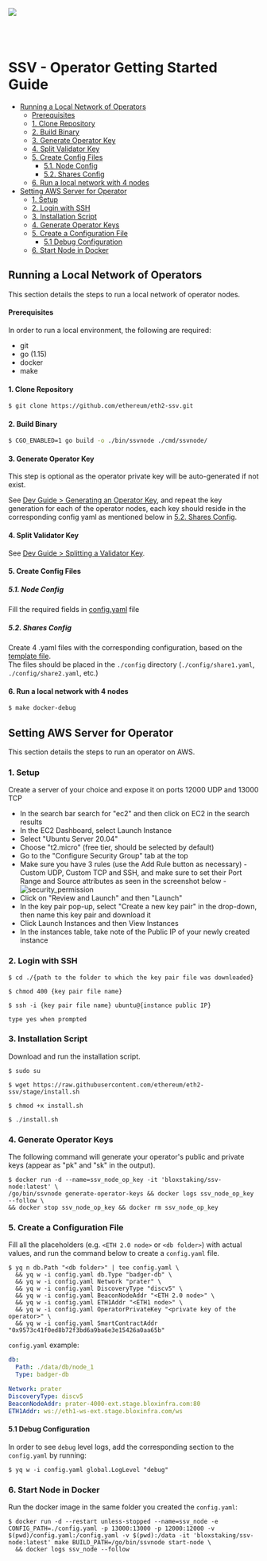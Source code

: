 [<img src="./resources/bloxstaking_header_image.png" >](https://www.bloxstaking.com/)

<br>
<br>

# SSV - Operator Getting Started Guide

* [Running a Local Network of Operators](#running-a-local-network-of-operators)
    - [Prerequisites](#prerequisites)
    - [1. Clone Repository](#1-clone-repository)
    - [2. Build Binary](#2-build-binary)
    - [3. Generate Operator Key](#3-generate-operator-key)
    - [4. Split Validator Key](#4-split-validator-key)
    - [5. Create Config Files](#5-create-config-files)
      * [5.1. Node Config](#51-node-config)
      * [5.2. Shares Config](#52-shares-config)
    - [6. Run a local network with 4 nodes](#6-run-a-local-network-with-4-nodes)
* [Setting AWS Server for Operator](#setting-aws-server-for-operator)
  + [1. Setup](#1-setup)
  + [2. Login with SSH](#2-login-with-ssh)
  + [3. Installation Script](#3-installation-script)
  + [4. Generate Operator Keys](#4-generate-operator-keys)
  + [5. Create a Configuration File](#5-create-a-configuration-file)
    - [5.1 Debug Configuration](#51-debug-configuration)
  + [6. Start Node in Docker](#6-start-node-in-docker)

## Running a Local Network of Operators

This section details the steps to run a local network of operator nodes.

#### Prerequisites

In order to run a local environment, the following are required:
* git
* go (1.15)
* docker
* make

#### 1. Clone Repository

```bash
$ git clone https://github.com/ethereum/eth2-ssv.git
```

#### 2. Build Binary

```bash
$ CGO_ENABLED=1 go build -o ./bin/ssvnode ./cmd/ssvnode/
```

#### 3. Generate Operator Key

This step is optional as the operator private key will be auto-generated if not exist.

See [Dev Guide > Generating an Operator Key](./DEV_GUIDE.md#generating-an-operator-key), and repeat the key generation for each of the operator nodes, each key should reside in the corresponding config yaml as mentioned below in [5.2. Shares Config](#52-shares-config).

#### 4. Split Validator Key

See [Dev Guide > Splitting a Validator Key](./DEV_GUIDE.md#splitting-a-validator-key).

#### 5. Create Config Files

  ##### 5.1. Node Config

  Fill the required fields in [config.yaml](../config/config.yaml) file

  ##### 5.2. Shares Config

  Create 4 .yaml files with the corresponding configuration, based on the [template file](../config/example_share.yaml). \
  The files should be placed in the `./config` directory (`./config/share1.yaml`, `./config/share2.yaml`, etc.)

#### 6. Run a local network with 4 nodes
```bash
$ make docker-debug 
```

## Setting AWS Server for Operator

This section details the steps to run an operator on AWS.

### 1. Setup

Create a server of your choice and expose it on ports 12000 UDP and 13000 TCP
- In the search bar search for "ec2" and then click on EC2 in the search results
- In the EC2 Dashboard, select Launch Instance
- Select "Ubuntu Server 20.04"
- Choose "t2.micro" (free tier, should be selected by default)
- Go to the "Configure Security Group" tab at the top
- Make sure you have 3 rules (use the Add Rule button as necessary) - Custom UDP, Custom TCP and SSH, and make sure to set their Port Range and Source attributes as seen in the screenshot below -
![security_permission](./resources/security_permission.png)
- Click on "Review and Launch" and then "Launch"
- In the key pair pop-up, select "Create a new key pair" in the drop-down, then name this key pair and download it
- Click Launch Instances and then View Instances
- In the instances table, take note of the Public IP of your newly created instance

### 2. Login with SSH

```
$ cd ./{path to the folder to which the key pair file was downloaded}

$ chmod 400 {key pair file name}

$ ssh -i {key pair file name} ubuntu@{instance public IP}

type yes when prompted
```

### 3. Installation Script

Download and run the installation script.

```
$ sudo su

$ wget https://raw.githubusercontent.com/ethereum/eth2-ssv/stage/install.sh

$ chmod +x install.sh

$ ./install.sh
```

### 4. Generate Operator Keys

The following command will generate your operator's public and private keys (appear as "pk" and "sk" in the output). 

```
$ docker run -d --name=ssv_node_op_key -it 'bloxstaking/ssv-node:latest' \
/go/bin/ssvnode generate-operator-keys && docker logs ssv_node_op_key --follow \
&& docker stop ssv_node_op_key && docker rm ssv_node_op_key
```

### 5. Create a Configuration File

Fill all the placeholders (e.g. `<ETH 2.0 node>` or `<db folder>`) with actual values,
and run the command below to create a `config.yaml` file.


```
$ yq n db.Path "<db folder>" | tee config.yaml \
  && yq w -i config.yaml db.Type "badger-db" \
  && yq w -i config.yaml Network "prater" \
  && yq w -i config.yaml DiscoveryType "discv5" \
  && yq w -i config.yaml BeaconNodeAddr "<ETH 2.0 node>" \
  && yq w -i config.yaml ETH1Addr "<ETH1 node>" \
  && yq w -i config.yaml OperatorPrivateKey "<private key of the operator>" \
  && yq w -i config.yaml SmartContractAddr "0x9573c41f0ed8b72f3bd6a9ba6e3e15426a0aa65b"
```

`config.yaml` example:

```yaml
db:
  Path: ./data/db/node_1
  Type: badger-db

Network: prater
DiscoveryType: discv5
BeaconNodeAddr: prater-4000-ext.stage.bloxinfra.com:80
ETH1Addr: ws://eth1-ws-ext.stage.bloxinfra.com/ws
```

  #### 5.1 Debug Configuration

  In order to see `debug` level logs, add the corresponding section to the `config.yaml` by running:

  ```
$ yq w -i config.yaml global.LogLevel "debug"
  ```


### 6. Start Node in Docker

Run the docker image in the same folder you created the `config.yaml`:

```
$ docker run -d --restart unless-stopped --name=ssv_node -e CONFIG_PATH=./config.yaml -p 13000:13000 -p 12000:12000 -v $(pwd)/config.yaml:/config.yaml -v $(pwd):/data -it 'bloxstaking/ssv-node:latest' make BUILD_PATH=/go/bin/ssvnode start-node \
  && docker logs ssv_node --follow
```

